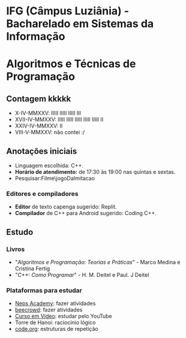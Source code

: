# IFG (Câmpus Luziânia) - Bacharelado em Sistemas da Informação
# Algoritmos e Técnicas de Programação

## Contagem kkkkk
* X-IV-MMXXV: IIIII IIIII IIIII III
* XVII-IV-MMXXV: IIIII IIIII IIIII IIIII IIIII II
* XXIV-IV-MMXXV: II
* VIII-V-MMXXV: não contei :/

## Anotações iniciais
* Linguagem escolhida: C++.
* **Horário de atendimento:** de 17:30 às 19:00 nas quintas e sextas.
* Pesquisar:Filme\jogoDaImitacao

### Editores e compiladores
* **Editor** de texto capenga sugerido: Replit.
* **Compilador** de C++ para Android sugerido: Coding C++.

## Estudo
### Livros
* "*Algoritmos e Programação: Teorias e Práticas*" - Marco Medina e Cristina Fertig
* "*C++: Como Programar*" - H. M. Deitel e Paul. J Deitel

### Plataformas para estudar
* [Neps Academy](https://neps.academy/br/login): fazer atividades
* [beecrowd](https://judge.beecrowd.com/pt/login): fazer atividades
* [Curso em Vídeo](https://www.youtube.com/c/CursoemV%C3%ADdeo): estudar pelo YouTube
* Torre de Hanoi: raciocínio lógico
* [code.org](www.code.org): estruturas de repetição